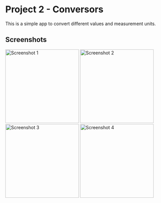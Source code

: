 # Project 2 - Conversors

This is a simple app to convert different values ​​and measurement units.
## Screenshots

<img width="230" alt="Screenshot 1" src="https://github.com/luanmarcosdev/eric-swift-course/assets/128191866/a2bb1eb0-1c28-497c-89cd-9548a26188ec">
<img width="230" alt="Screenshot 2" src="https://github.com/luanmarcosdev/eric-swift-course/assets/128191866/c5fd681d-26db-4a1a-abc6-7e1bfbe59fdb">
<img width="230" alt="Screenshot 3" src="https://github.com/luanmarcosdev/eric-swift-course/assets/128191866/22362b80-255e-427c-b784-b4e457d8bfd3">
<img width="230" alt="Screenshot 4" src="https://github.com/luanmarcosdev/eric-swift-course/assets/128191866/54615069-f7ad-4c91-b6d3-7498afc2f831">
